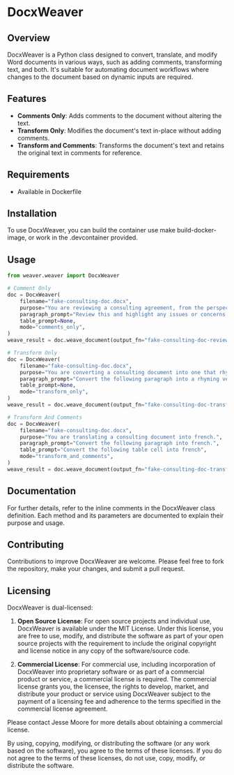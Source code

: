 # DocxWeaver

## Overview
DocxWeaver is a Python class designed to convert, translate, and modify Word documents in various ways, such as adding comments, transforming text, and both. It's suitable for automating document workflows where changes to the document based on dynamic inputs are required.

## Features
- **Comments Only**: Adds comments to the document without altering the text.
- **Transform Only**: Modifies the document's text in-place without adding comments.
- **Transform and Comments**: Transforms the document's text and retains the original text in comments for reference.

## Requirements
- Available in Dockerfile

## Installation
To use DocxWeaver, you can build the container use make build-docker-image, or work in the .devcontainer provided.

## Usage
```python
from weaver.weaver import DocxWeaver

# Comment Only
doc = DocxWeaver(
    filename="fake-consulting-doc.docx",
    purpose="You are reviewing a consulting agreement, from the perspective of the consultant.",
    paragraph_prompt="Review this and highlight any issues or concerns.",
    table_prompt=None,
    mode="comments_only",
)
weave_result = doc.weave_document(output_fn="fake-consulting-doc-review.docx")

# Transform Only
doc = DocxWeaver(
    filename="fake-consulting-doc.docx",
    purpose="You are converting a consulting document into one that rhymes.",
    paragraph_prompt="Convert the following paragraph into a rhyming version.",
    table_prompt=None,
    mode="transform_only",
)
weave_result = doc.weave_document(output_fn="fake-consulting-doc-transform.docx")

# Transform And Comments
doc = DocxWeaver(
    filename="fake-consulting-doc.docx",
    purpose="You are translating a consulting document into french.",
    paragraph_prompt="Convert the following paragraph into french.",
    table_prompt="Convert the following table cell into french",
    mode="transform_and_comments",
)
weave_result = doc.weave_document(output_fn="fake-consulting-doc-transform-comments.docx")
```

## Documentation
For further details, refer to the inline comments in the DocxWeaver class definition. Each method and its parameters are documented to explain their purpose and usage.

## Contributing
Contributions to improve DocxWeaver are welcome. Please feel free to fork the repository, make your changes, and submit a pull request.

## Licensing

DocxWeaver is dual-licensed:

1. **Open Source License**: For open source projects and individual use, DocxWeaver is available under the MIT License. Under this license, you are free to use, modify, and distribute the software as part of your open source projects with the requirement to include the original copyright and license notice in any copy of the software/source code.

2. **Commercial License**: For commercial use, including incorporation of DocxWeaver into proprietary software or as part of a commercial product or service, a commercial license is required. The commercial license grants you, the licensee, the rights to develop, market, and distribute your product or service using DocxWeaver subject to the payment of a licensing fee and adherence to the terms specified in the commercial license agreement.

Please contact Jesse Moore for more details about obtaining a commercial license.

By using, copying, modifying, or distributing the software (or any work based on the software), you agree to the terms of these licenses. If you do not agree to the terms of these licenses, do not use, copy, modify, or distribute the software.
